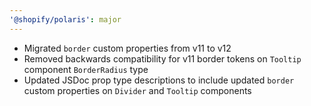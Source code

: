 ```yaml
---
'@shopify/polaris': major
---
```


- Migrated `border` custom properties from v11 to v12
- Removed backwards compatibility for v11 border tokens on `Tooltip` component `BorderRadius` type
- Updated JSDoc prop type descriptions to include updated `border` custom properties on `Divider` and `Tooltip` components

